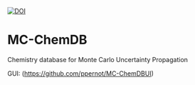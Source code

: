 [![DOI](https://zenodo.org/badge/534644724.svg)](https://zenodo.org/badge/latestdoi/534644724)


# MC-ChemDB
Chemistry database for Monte Carlo Uncertainty Propagation

GUI: (https://github.com/ppernot/MC-ChemDBUI)
